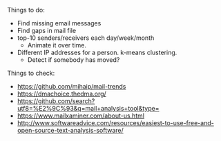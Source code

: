 Things to do:

* Find missing email messages
* Find gaps in mail file
* top-10 senders/receivers each day/week/month
  - Animate it over time.
* Different IP addresses for a person. k-means clustering.
  - Detect if somebody has moved?



Things to check:
* https://github.com/mihaip/mail-trends
* https://dmachoice.thedma.org/
* https://github.com/search?utf8=%E2%9C%93&q=mail+analysis+tool&type=
* https://www.mailxaminer.com/about-us.html
* http://www.softwareadvice.com/resources/easiest-to-use-free-and-open-source-text-analysis-software/